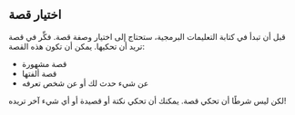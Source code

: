 ## اختيار قصة

قبل أن تبدأ في كتابة التعليمات البرمجية، ستحتاج إلى اختيار وصفة قصة. فكِّر في قصة تريد أن تحكيها. يمكن أن تكون هذه القصة:

+ قصة مشهورة
+ قصة ألفتها
+ عن شيء حدث لك أو عن شخص تعرفه

لكن ليس شرطًا أن تحكي قصة. يمكنك أن تحكي نكتة أو قصيدة أو أي شيء آخر تريده!
